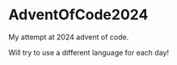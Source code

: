 # AdventOfCode2024
My attempt at 2024 advent of code.

Will try to use a different language for each day!
